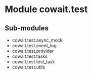 Module cowait.test
==================

Sub-modules
-----------
* cowait.test.async_mock
* cowait.test.event_log
* cowait.test.provider
* cowait.test.tasks
* cowait.test.test_task
* cowait.test.utils